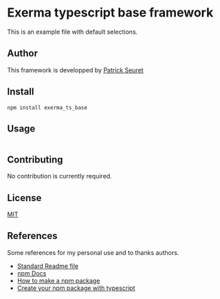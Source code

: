# Exerma typescript base framework

This is an example file with default selections.

## Author

This framework is developped by [Patrick Seuret](https://seuret.ch)

## Install

```npm
npm install exerma_ts_base
```

## Usage

```typescript
```

## Contributing

No contribution is currently required.

## License

[MIT](https://choosealicense.com/licenses/mit/)

## References

Some references for my personal use and to thanks authors.

- [Standard Readme file](https://github.com/RichardLitt/standard-readme/tree/main)
- [npm Docs](https://docs.npmjs.com/about-npm)
- [How to make a npm package](https://www.codementor.io/@dhananjaykumar/build-and-publish-an-npm-typescript-package-1jklrmbf2g)
- [Create your npm package with typescript](https://spfx-app.dev/create-your-npm-package-with-typescript-in-a-few-minutes)
